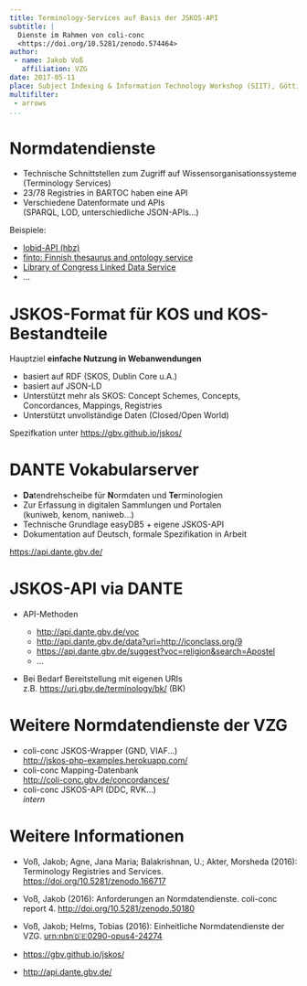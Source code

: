```yaml
---
title: Terminology-Services auf Basis der JSKOS-API
subtitle: |
  Dienste im Rahmen von coli-conc
  <https://doi.org/10.5281/zenodo.574464>
author:
 - name: Jakob Voß
   affiliation: VZG
date: 2017-05-11
place: Subject Indexing & Information Technology Workshop (SIIT), Göttingen
multifilter:
 - arrows
...
```


# Normdatendienste

* Technische Schnittstellen zum Zugriff auf Wissensorganisationssysteme (Terminology Services)
* 23/78 Registries in BARTOC haben eine API
* Verschiedene Datenformate und APIs\
  (SPARQL, LOD, unterschiedliche JSON-APIs...)

Beispiele:

* [lobid-API (hbz)](https://lobid.org/api)
* [finto: Finnish thesaurus and ontology service](https://finto.fi/en/)
* [Library of Congress Linked Data Service](http://id.loc.gov/)
* ...

# JSKOS-Format für KOS und KOS-Bestandteile

Hauptziel **einfache Nutzung in Webanwendungen**

* basiert auf RDF (SKOS, Dublin Core u.A.)
* basiert auf JSON-LD
* Unterstützt mehr als SKOS: Concept Schemes, Concepts, Concordances, Mappings, Registries
* Unterstützt unvollständige Daten (Closed/Open World)

Spezifkation unter <https://gbv.github.io/jskos/>

# DANTE Vokabularserver

* **Da**tendrehscheibe für **N**ormdaten und **Te**rminologien
* Zur Erfassung in digitalen Sammlungen und Portalen\
  (kuniweb, kenom, naniweb...) 
* Technische Grundlage easyDB5 + eigene JSKOS-API
* Dokumentation auf Deutsch, formale Spezifikation in Arbeit

<https://api.dante.gbv.de/>

# JSKOS-API via DANTE

* API-Methoden
    * <http://api.dante.gbv.de/voc>
    * <http://api.dante.gbv.de/data?uri=http://iconclass.org/9>
    * <https://api.dante.gbv.de/suggest?voc=religion&search=Apostel>
    * ...

* Bei Bedarf Bereitstellung mit eigenen URIs\
  z.B. <https://uri.gbv.de/terminology/bk/> (BK)

# Weitere Normdatendienste der VZG

* coli-conc JSKOS-Wrapper (GND, VIAF...)\
  <http://jskos-php-examples.herokuapp.com/>
* coli-conc Mapping-Datenbank\
  <http://coli-conc.gbv.de/concordances/>
* coli-conc JSKOS-API (DDC, RVK...)\
  *intern*

# Weitere Informationen

* Voß, Jakob; Agne, Jana Maria; Balakrishnan, U.; Akter, Morsheda (2016): Terminology Registries and Services. <https://doi.org/10.5281/zenodo.166717>

* Voß, Jakob (2016): Anforderungen an Normdatendienste. coli-conc report 4. <http://doi.org/10.5281/zenodo.50180>

* Voß, Jakob; Helms, Tobias (2016): Einheitliche Normdatendienste der VZG. [urn:nbn:de:0290-opus4-24274](http://nbn-resolving.de/urn/resolver.pl?urn:nbn:de:0290-opus4-24274)

* <https://gbv.github.io/jskos/>

* <http://api.dante.gbv.de/>

